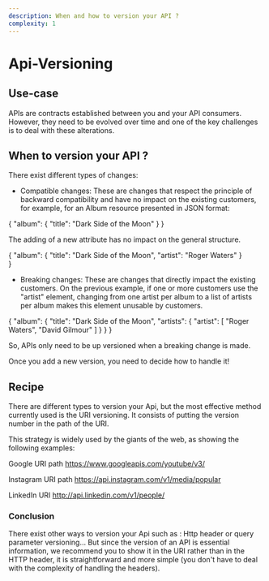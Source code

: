 ```yaml
---
description: When and how to version your API ?
complexity: 1
---
```


# Api-Versioning

## Use-case

APIs are contracts established between you and your API consumers. However, they need to be evolved over time and one of the key challenges is to deal with these alterations.


## When to version your API ?

There exist different types of changes: 

- Compatible changes: These are changes that respect the principle of backward compatibility and have no impact on the existing customers, for example, for an Album resource presented in JSON format:

{
   "album": {
    "title": "Dark Side of the Moon"
   }
}

The adding of a new attribute has no impact on the general structure.  

{
  "album": {
    "title": "Dark Side of the Moon",
    "artist": "Roger Waters"
  }  
}

- Breaking changes: These are changes that directly impact the existing customers. On the previous example, if one or more customers use the "artist" element, changing from one artist per album to a list of artists per album makes this element unusable by customers.

{
  "album": {
    "title": "Dark Side of the Moon",
    "artists": {
      "artist": [
        "Roger Waters",
        "David Gilmour"
      ]
    }
  }
}

So, APIs only need to be up versioned when a breaking change is made. 

Once you add a new version, you need to decide how to handle it!

## Recipe

There are different types to version your Api, but the most effective method currently used is the URI versioning. 
It consists of putting the version number in the path of the URI.

This strategy is widely used by the giants of the web, as showing the following examples: 


Google	URI path 
https://www.googleapis.com/youtube/v3/

Instagram	URI path
https://api.instagram.com/v1/media/popular

LinkedIn	URI
http://api.linkedin.com/v1/people/


### Conclusion

There exist other ways to version your Api such as : Http header or query parameter versioning...
But since the version of an API is essential information, we recommend you to show it in the URI rather than in the HTTP header, it is straightforward and more simple (you don't have to deal with the complexity of handling the headers).